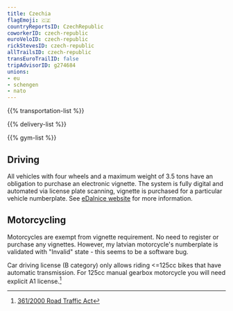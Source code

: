 ```yaml
---
title: Czechia
flagEmoji: 🇨🇿
countryReportsID: CzechRepublic
coworkerID: czech-republic
euroVeloID: czech-republic
rickStevesID: czech-republic
allTrailsID: czech-republic
transEuroTrailID: false
tripAdvisorID: g274684
unions:
- eu
- schengen
- nato
---
```


{{% transportation-list %}}

{{% delivery-list %}}

{{% gym-list %}}

## Driving

All vehicles with four wheels and a maximum weight of 3.5 tons have an obligation to purchase an electronic vignette. The system is fully digital and automated via license plate scanning, vignette is purchased for a particular vehicle numberplate. See [eDalnice website](https://edalnice.cz/en/) for more information.

## Motorcycling

Motorcycles are exempt from vignette requirement. No need to register or purchase any vignettes. However, my latvian motorcycle's numberplate is validated with "Invalid" state - this seems to be a software bug.

Car driving license (B category) only allows riding <=125cc bikes that have automatic transmission. For 125cc manual gearbox motorcycle you will need explicit A1 license.[^1]

[^1]: [361/2000 Road Traffic Act](https://www.global-regulation.com/translation/czech-republic/506923/road-traffic-act.html)
